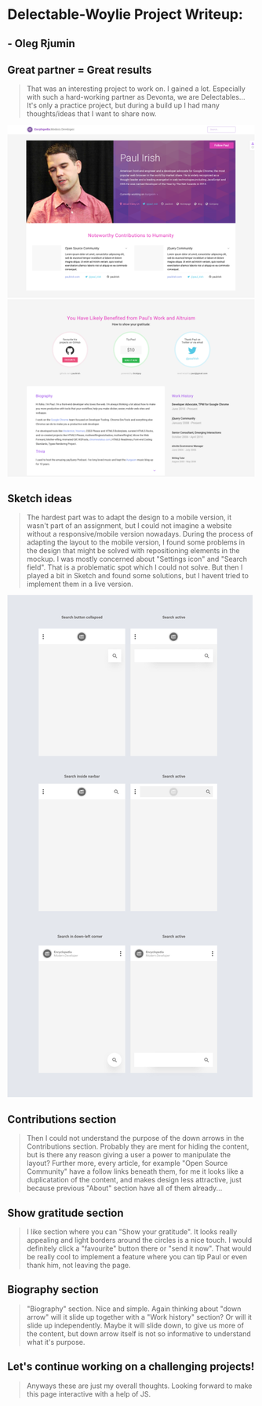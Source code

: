 # Delectable-Woylie Project Writeup:
## - Oleg Rjumin

## Great partner = Great results

> That was an interesting project to work on. I gained a lot. Especially with such a hard-working partner as Devonta, we are Delectables... It's only a practice project, but during a build up I had many thoughts/ideas that I want to share now.


![part1](img/part1.png)
![part2](img/part2.png)

## Sketch ideas
> The hardest part was to adapt the design to a mobile version, it wasn't part of an assignment, but I could not imagine a website without a responsive/mobile version nowadays. During the process of adapting the layout to the mobile version, I found some problems in the design that might be solved with repositioning elements in the mockup. I was mostly concerned about "Settings icon" and "Search field". That is a problematic spot which I could not solve. But then I played a bit in Sketch and found some solutions, but I havent tried to implement them in a live version.

![search](img/search.png)

## Contributions section
> Then I could not understand the purpose of the down arrows in the Contributions section. Probably they are ment for hiding the content, but is there any reason giving a user a power to manipulate the layout? Further more, every article, for example "Open Source Community" have a follow links beneath them, for me it looks like a duplicatation of the content, and makes design less attractive, just because previous "About" section have all of them already...

## Show gratitude section
> I like section where you can "Show your gratitude". It looks really appealing and light borders around the circles is a nice touch. I would definitely click a "favourite" button there or "send it now". That would be really cool to implement a feature where you can tip Paul or even thank him, not leaving the page.

## Biography section
> "Biography" section. Nice and simple. Again thinking about "down arrow" will it slide up together with a "Work history" section? Or will it slide up independently. Maybe it will slide down, to give us more of the content, but down arrow itself is not so informative to understand what it's purpose.

## Let's continue working on a challenging projects!
> Anyways these are just my overall thoughts. Looking forward to make this page interactive with a help of JS.


